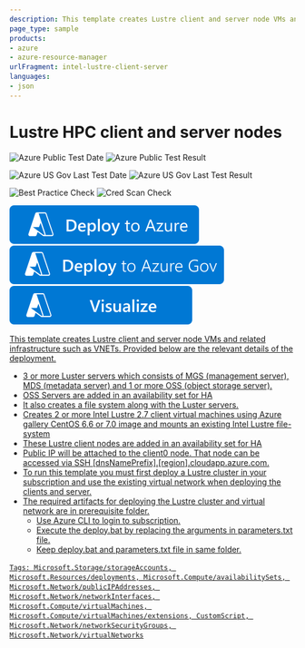 ```yaml
---
description: This template creates Lustre client and server node VMs and related infrastructure such as VNETs
page_type: sample
products:
- azure
- azure-resource-manager
urlFragment: intel-lustre-client-server
languages:
- json
---
```

# Lustre HPC client and server nodes

![Azure Public Test Date](https://azurequickstartsservice.blob.core.windows.net/badges/application-workloads/intel-lustre/intel-lustre-client-server/PublicLastTestDate.svg)
![Azure Public Test Result](https://azurequickstartsservice.blob.core.windows.net/badges/application-workloads/intel-lustre/intel-lustre-client-server/PublicDeployment.svg)

![Azure US Gov Last Test Date](https://azurequickstartsservice.blob.core.windows.net/badges/application-workloads/intel-lustre/intel-lustre-client-server/FairfaxLastTestDate.svg)
![Azure US Gov Last Test Result](https://azurequickstartsservice.blob.core.windows.net/badges/application-workloads/intel-lustre/intel-lustre-client-server/FairfaxDeployment.svg)

![Best Practice Check](https://azurequickstartsservice.blob.core.windows.net/badges/application-workloads/intel-lustre/intel-lustre-client-server/BestPracticeResult.svg)
![Cred Scan Check](https://azurequickstartsservice.blob.core.windows.net/badges/application-workloads/intel-lustre/intel-lustre-client-server/CredScanResult.svg)

[![Deploy To Azure](https://raw.githubusercontent.com/Azure/azure-quickstart-templates/master/1-CONTRIBUTION-GUIDE/images/deploytoazure.svg?sanitize=true)](https://portal.azure.com/#create/Microsoft.Template/uri/https%3A%2F%2Fraw.githubusercontent.com%2FAzure%2Fazure-quickstart-templates%2Fmaster%2Fapplication-workloads%2Fintel-lustre%2Fintel-lustre-client-server%2Fazuredeploy.json)
[![Deploy To Azure US Gov](https://raw.githubusercontent.com/Azure/azure-quickstart-templates/master/1-CONTRIBUTION-GUIDE/images/deploytoazuregov.svg?sanitize=true)](https://portal.azure.us/#create/Microsoft.Template/uri/https%3A%2F%2Fraw.githubusercontent.com%2FAzure%2Fazure-quickstart-templates%2Fmaster%2Fapplication-workloads%2Fintel-lustre%2Fintel-lustre-client-server%2Fazuredeploy.json)
[![Visualize](https://raw.githubusercontent.com/Azure/azure-quickstart-templates/master/1-CONTRIBUTION-GUIDE/images/visualizebutton.svg?sanitize=true)](http://armviz.io/#/?load=https%3A%2F%2Fraw.githubusercontent.com%2FAzure%2Fazure-quickstart-templates%2Fmaster%2Fapplication-workloads%2Fintel-lustre%2Fintel-lustre-client-server%2Fazuredeploy.json)

<a href="http://armviz.io/#/?load=azuredeploy.json" target="_blank">

This template creates Lustre client and server node VMs and related infrastructure such as VNETs. Provided below are the relevant details of the deployment.

* 3 or more Luster servers which consists of MGS (management server), MDS (metadata server) and 1 or more OSS (object storage server).
* OSS Servers are added in an availability set for HA
* It also creates a file system along with the Luster servers.
* Creates 2 or more Intel Lustre 2.7 client virtual machines using Azure gallery CentOS 6.6 or 7.0 image and mounts an existing Intel Lustre file-system
* These Lustre client nodes are added in an availability set for HA
* Public IP will be attached to the client0 node. That node can be accessed via SSH [dnsNamePrefix].[region].cloudapp.azure.com.
* To run this template you must first deploy a Lustre cluster in your subscription and use the existing virtual network when deploying the clients and server.
* The required artifacts for deploying the Lustre cluster and virtual network are in prerequisite folder.
  * Use Azure CLI to login to subscription.
  * Execute the deploy.bat by replacing the arguments in parameters.txt file.
  * Keep deploy.bat and parameters.txt file in same folder.

`Tags: Microsoft.Storage/storageAccounts, Microsoft.Resources/deployments, Microsoft.Compute/availabilitySets, Microsoft.Network/publicIPAddresses, Microsoft.Network/networkInterfaces, Microsoft.Compute/virtualMachines, Microsoft.Compute/virtualMachines/extensions, CustomScript, Microsoft.Network/networkSecurityGroups, Microsoft.Network/virtualNetworks`
